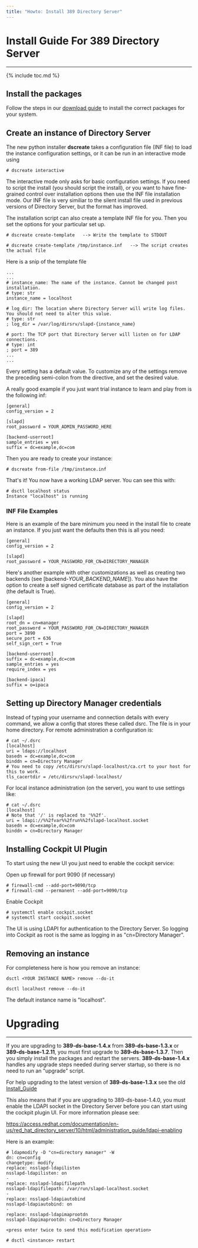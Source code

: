 ```yaml
---
title: "Howto: Install 389 Directory Server"
---
```


# Install Guide For 389 Directory Server
----------------------------------------

{% include toc.md %}

## Install the packages

Follow the steps in our [download guide](/docs/389ds/download.md) to install the correct packages for your system.

## Create an instance of Directory Server

The new python installer **dscreate** takes a configuration file (INF file) to load the instance
configuration settings, or it can be run in an interactive mode using

    # dscreate interactive

The interactive mode only asks for basic configuration settings.  If you need to script the install
(you should script the install),
or you want to have fine-grained control over installation options then use the INF file
installation mode.  Our INF file is very similiar to the silent install file used in previous
versions of Directory Server, but the format has improved.

The installation script can also create a template INF file for you.  Then you set the options for
your particular set up.

    # dscreate create-template   --> Write the template to STDOUT

    # dscreate create-template /tmp/instance.inf   --> The script creates the actual file

Here is a snip of the template file

    ...
    ...
    # instance_name: The name of the instance. Cannot be changed post installation.
    # type: str
    instance_name = localhost

    # log_dir: The location where Directory Server will write log files. You should not need to alter this value.
    # type: str
    ; log_dir = /var/log/dirsrv/slapd-{instance_name}

    # port: The TCP port that Directory Server will listen on for LDAP connections.
    # type: int
    ; port = 389
    ...
    ...

Every setting has a default value.  To customize any of the settings remove the preceding semi-colon
from the directive, and set the desired value.

A really good example if you just want trial instance to learn and play from is the following inf:

    [general]
    config_version = 2

    [slapd]
    root_password = YOUR_ADMIN_PASSWORD_HERE

    [backend-userroot]
    sample_entries = yes
    suffix = dc=example,dc=com

Then you are ready to create your instance:

    # dscreate from-file /tmp/instance.inf

That's it! You now have a working LDAP server. You can see this with:

    # dsctl localhost status
    Instance "localhost" is running

### INF File Examples

Here is an example of the bare minimum you need in the install file to create an instance.  If you
just want the defaults then this is all you need:

    [general]
    config_version = 2

    [slapd]
    root_password = YOUR_PASSWORD_FOR_CN=DIRECTORY_MANAGER


Here's another example with other customizations as well as creating two backends
(see \[backend-*YOUR_BACKEND_NAME*\]).  You also have the option to create a self signed certificate
database as part of the installation (the default is True).

    [general]
    config_version = 2

    [slapd]
    root_dn = cn=manager
    root_password = YOUR_PASSWORD_FOR_CN=DIRECTORY_MANAGER
    port = 3890
    secure_port = 636
    self_sign_cert = True

    [backend-userroot]
    suffix = dc=example,dc=com
    sample_entries = yes
    require_index = yes

    [backend-ipaca]
    suffix = o=ipaca

## Setting up Directory Manager credentials

Instead of typing your username and connection details with every command, we allow a config
that stores these called dsrc. The file is in your home directory. For remote administration a
configuration is:

    # cat ~/.dsrc
    [localhost]
    uri = ldaps://localhost
    basedn = dc=example,dc=com
    binddn = cn=Directory Manager
    # You need to copy /etc/dirsrv/slapd-localhost/ca.crt to your host for this to work.
    tls_cacertdir = /etc/dirsrv/slapd-localhost/

For local instance administration (on the server), you want to use settings like:

    # cat ~/.dsrc
    [localhost]
    # Note that '/' is replaced to '%%2f'.
    uri = ldapi://%%2fvar%%2frun%%2fslapd-localhost.socket
    basedn = dc=example,dc=com
    binddn = cn=Directory Manager

## Installing Cockpit UI Plugin

To start using the new UI you just need to enable the cockpit service:

Open up firewall for port 9090 (if necessary)

    # firewall-cmd --add-port=9090/tcp
    # firewall-cmd --permanent --add-port=9090/tcp

Enable Cockpit

    # systemctl enable cockpit.socket
    # systemctl start cockpit.socket

The UI is using LDAPI for authentication to the Directory Server.  So logging into Cockpit as root
is the same as logging in as "cn=Directory Manager".

## Removing an instance

For completeness here is how you remove an instance:

    dsctl <YOUR INSTANCE NAME> remove --do-it

    dsctl localhost remove --do-it

The default instance name is "localhost".

# Upgrading
-----------

If you are upgrading to **389-ds-base-1.4.x** from **389-ds-base-1.3.x** or **389-ds-base-1.2.11**, you must first upgrade to **389-ds-base-1.3.7**.  Then you simply install the packages and restart the servers.  **389-ds-base-1.4.x** handles any upgrade steps needed during server startup, so there is no need to run an "upgrade" script.

For help upgrading to the latest version of **389-ds-base-1.3.x** see the old [Install\_Guide](../legacy/install-guide.html)

This also means that if you are upgrading to
389-ds-base-1.4.0, you must enable the LDAPI socket in the Directory Server before you can start
using the cockpit plugin UI.  For more information please see:

<https://access.redhat.com/documentation/en-us/red_hat_directory_server/10/html/administration_guide/ldapi-enabling>

Here is an example:

    # ldapmodify -D "cn=directory manager" -W
    dn: cn=config
    changetype: modify
    replace: nsslapd-ldapilisten
    nsslapd-ldapilisten: on
    -
    replace: nsslapd-ldapifilepath
    nsslapd-ldapifilepath: /var/run/slapd-localhost.socket
    -
    replace: nsslapd-ldapiautobind
    nsslapd-ldapiautobind: on
    -
    replace: nsslapd-ldapimaprootdn
    nsslapd-ldapimaprootdn: cn=Directory Manager

    <press enter twice to send this modification operation>

    # dsctl <instance> restart

